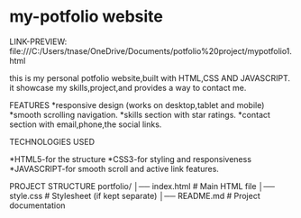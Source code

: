 # my-potfolio website

LINK-PREVIEW:
file:///C:/Users/tnase/OneDrive/Documents/potfolio%20project/mypotfolio1.html

this is my personal potfolio website,built with HTML,CSS AND JAVASCRIPT.
it showcase my skills,project,and provides a way to contact me.

FEATURES
*responsive design (works on desktop,tablet and mobile)
*smooth scrolling navigation.
*skills section with star ratings.
*contact section with email,phone,the social links.

TECHNOLOGIES USED

*HTML5-for the structure
*CSS3-for styling and responsiveness
*JAVASCRIPT-for smooth scroll and active link features.

PROJECT STRUCTURE
portfolio/
│── index.html   # Main HTML file
│── style.css    # Stylesheet (if kept separate)
│── README.md    # Project documentation
